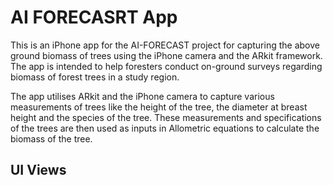 # AI FORECASRT App

This is an iPhone app for the AI-FORECAST project for capturing the above ground biomass of trees using the iPhone camera and the ARkit framework. The app is intended to help foresters conduct on-ground surveys regarding biomass of 
forest trees in a study region.

The app utilises ARkit and the iPhone camera to capture various measurements of trees like the height of the tree, the diameter at breast height and the species of the tree. These measurements and specifications of the trees are then used 
as inputs in Allometric equations to calculate the biomass of the tree. 

## UI Views


